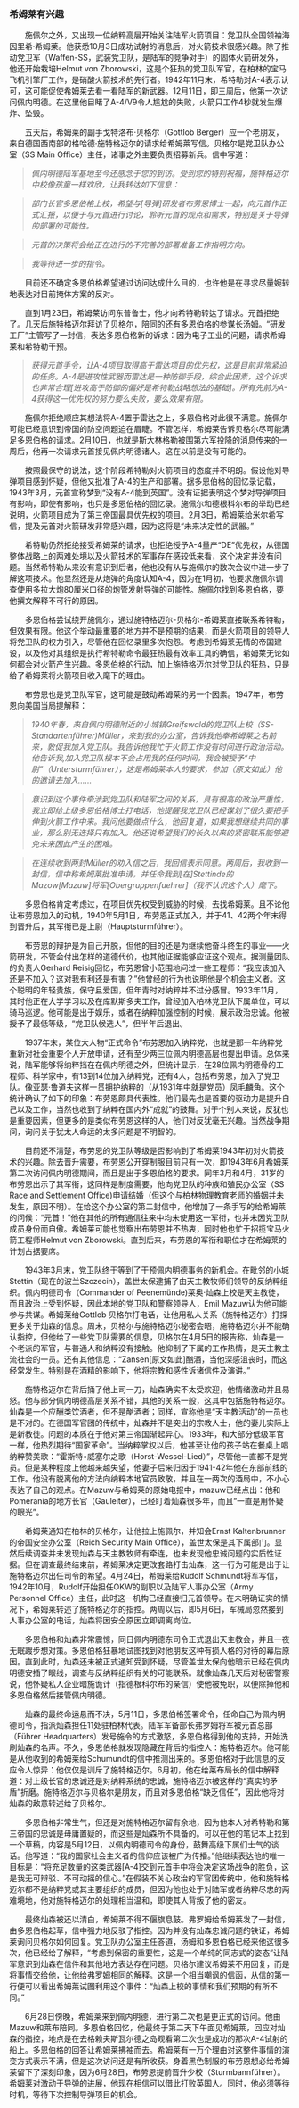 ### 希姆莱有兴趣

　　施佩尔之外，又出现一位纳粹高层开始关注陆军火箭项目：党卫队全国领袖海因里希·希姆莱。他获悉10月3日成功试射的消息后，对火箭技术很感兴趣。除了推动党卫军（Waffen-SS，武装党卫队，是陆军的竞争对手）的固体火箭研发外，他还开始栽培Helmut von Zborowski，这是个狂热的党卫队军官，在柏林的宝马飞机引擎厂工作，是硝酸火箭技术的先行者。1942年11月末，希特勒对A-4表示认可，这可能促使希姆莱去看一看陆军的新武器。12月11日，即三周后，他第一次访问佩内明德。在这里他目睹了A-4/V9令人尴尬的失败，火箭只工作4秒就发生爆炸、坠毁。

　　五天后，希姆莱的副手戈特洛布·贝格尔（Gottlob Berger）应一个老朋友，来自德国西南部的格哈德·施特格迈尔的请求给希姆莱写信。贝格尔是党卫队办公室（SS Main Office）主任，诸事之外主要负责招募新兵。信中写道：

> *佩内明德陆军基地至今还感念于您的到访。受到您的特别祝福，施特格迈尔中校像孩童一样欢欣，让我转达如下信息：*

> *部门长官多恩伯格上校，希望与[导弹]研发者布劳恩博士一起，向元首作正式汇报，以便于与元首进行讨论，聆听元首的观点和需求，特别是关于导弹的部署的可能性。*

> *元首的决策将会给正在进行的不完善的部署准备工作指明方向。*

> *我等待进一步的指令。*

　　目前还不确定多恩伯格希望通过访问达成什么目的，也许他是在寻求尽量婉转地表达对目前掩体方案的反对。

　　直到1月23日，希姆莱访问东普鲁士，他才向希特勒转达了请求。元首拒绝了。几天后施特格迈尔拜访了贝格尔，陪同的还有多恩伯格的参谋长汤姆。“研发工厂”主管写了一封信，表达多恩伯格新的诉求：因为电子工业的问题，请求希姆莱和希特勒干预。

> *获得元首手令，让A-4项目取得高于雷达项目的优先权，这是目前非常紧迫的任务。A-4是进攻性武器而雷达是一种防御手段，综合此因素，这个诉求也非常合理[进攻高于防御的偏好是希特勒战略想法的基础]。所有先前为A-4获得这一优先权的努力要么失败，要么效果有限。*

　　施佩尔拒绝顺应其想法将A-4置于雷达之上，多恩伯格对此很不满意。施佩尔可能已经意识到帝国的防空问题迫在眉睫。不管怎样，希姆莱告诉贝格尔尽可能满足多恩伯格的请求。2月10日，也就是斯大林格勒被围第六军投降的消息传来的一周后，他再一次请求元首接见佩内明德诸人。这在以前是没有可能的。

　　按照最保守的说法，这个阶段希特勒对火箭项目的态度并不明朗。假设他对导弹项目感到怀疑，但他又批准了A-4的生产和部署。据多恩伯格的回忆录记载，1943年3月，元首宣称梦到“没有A-4能到英国”。没有证据表明这个梦对导弹项目有影响，即使有影响，也只是多恩伯格的回忆录。施佩尔和德根科尔布的举动已经说明，火箭项目成为了第三帝国最具优先权的项目。2月3日，希姆莱给米尔希写信，提及元首对火箭研发非常感兴趣，因为这将是“未来决定性的武器。”

　　希特勒仍然拒绝接受希姆莱的请求，也拒绝授予A-4量产“DE”优先权，从德国整体战略上的两难处境以及火箭技术的军事存在感较低来看，这个决定并没有问题。当然希特勒从来没有意识到后者，他也没有从与施佩尔的数次会议中进一步了解这项技术。他显然还是从炮弹的角度认知A-4，因为在1月初，他要求施佩尔调查使用多拉大炮80厘米口径的炮管发射导弹的可能性。施佩尔找到多恩伯格，要他撰文解释不可行的原因。

　　多恩伯格尝试绕开施佩尔，通过施特格迈尔-贝格尔-希姆莱直接联系希特勒，但效果有限。他这个举动最重要的地方并不是预期的结果，而是火箭项目的领导人将党卫队的权力引入，尽管他在回忆录里多次抱怨。考虑到希姆莱无情的帝国建设，以及他对其组织是执行希特勒命令最狂热最有效率工具的确信，希姆莱无论如何都会对火箭产生兴趣。多恩伯格的行动，加上施特格迈尔对党卫队的狂热，只是给了希姆莱将火箭项目收入麾下的理由。

　　布劳恩也是党卫队军官，这可能是鼓动希姆莱的另一个因素。1947年，布劳恩向美国当局提解释：

> *1940年春，来自佩内明德附近的小城镇Greifswald的党卫队上校（SS-Standartenführer)Müller，来到我的办公室，告诉我他奉希姆莱之名前来，敦促我加入党卫队。我告诉他我忙于火箭工作没有时间进行政治活动。他告诉我,加入党卫队根本不会占用我的任何时间。我会被授予“中尉”（Untersturmführer），这是希姆莱本人的要求，参加（原文如此）他的邀请去加入……*

> *意识到这个事件牵涉到党卫队和陆军之间的关系，具有很高的政治严重性，我立即给上级多恩伯格博士打电话，他提醒我党卫队已经谋划了很久要把手伸到火箭工作中来。我问他要做点什么，他回复道，如果我想继续共同的事业，那么别无选择只有加入。他还说希望我们的长久以来的紧密联系能够避免未来因此产生的困难。*

> *在连续收到两封Müller的劝入信之后，我回信表示同意。两周后，我收到一封信，信中称希姆莱批准申请，并任命我到[在]Stettinde的Mazow[Mazuw]将军[Obergruppenfuehrer]（我不认识这个人）麾下。*

　　多恩伯格肯定考虑过，在项目优先权受到威胁的时候，去找希姆莱。且不论他让布劳恩加入的动机，1940年5月1日，布劳恩正式加入，并于41、42两个年末得到晋升后，其军衔已是上尉（Hauptsturmführer）。

　　布劳恩的辩护是为自己开脱，但他的目的还是为继续他奋斗终生的事业——火箭研发，不管会付出怎样的道德代价，也其他证据能够应证这个观点。据测量团队的负责人Gerhard Reisig回忆，布劳恩曾小范围地问过一些工程师：“我应该加入还是不加入？这对我有利还是有害？”他曾经的行为也说明他是个机会主义者。这个聪明的年轻贵族，保守且爱国，但年青时对纳粹并不过分感冒。1933年11月，其时他正在大学学习以及在库默斯多夫工作，曾经加入柏林党卫队下属单位，可以骑马巡逻。他可能是出于娱乐，或者在纳粹加强控制的时候，展示政治忠诚。他被授予了最低等级，“党卫队候选人”，但半年后退出。

　　1937年末，某位大人物“正式命令”布劳恩加入纳粹党，也就是那一年纳粹党重新对社会重要个人开放申请，还有至少两三位佩内明德高层也提出申请。总体来说，陆军能够将纳粹挡在在佩内明德之外，但统计显示，在28位佩内明德骨的工程师、科学家中，有13到14位加入纳粹党，还有4人，包括布劳恩，加入了党卫队。像亚瑟·鲁道夫这样一贯拥护纳粹的（从1931年中就是党员）凤毛麟角。这个统计确认了如下的印象：布劳恩颇具代表性。他们最先也是首要的驱动力是提升自己以及工作，当然也收到了纳粹在国内外“成就”的鼓舞。对于个别人来说，反犹也是重要因素，但更多的是类似布劳恩这样的人，他们对反犹毫无兴趣。当然战争期间，询问关于犹太人命运的太多问题是不明智的。

　　目前还不清楚，布劳恩的党卫队等级是否影响到了希姆莱1943年初对火箭技术的兴趣。除去晋升需要，布劳恩公开穿制服目前只有一次，即1943年6月希姆莱第二次访问佩内明德期间，而且是出于多恩伯格的要求。同年3月和4月，31岁的布劳恩出示了其军衔，这同样是制度需要，他向党卫队的种族和殖民办公室（SS Race and Settlement Office)申请结婚（但这个与柏林物理教育老师的婚姻并未发生，原因不明）。在给这个办公室的第二封信中，他增加了一条手写的给希姆莱的问候：“元首！”他在其他的所有通信往来中均未使用这一军衔，也并未因党卫队成员身份而自傲。希姆莱可能也觉察出布劳恩并不热衷，同时他也忙于招揽宝马火箭工程师Helmut von Zborowski。直到后来，布劳恩的军衔和职位才在希姆莱的计划占据要席。

　　1943年3月末，党卫队终于等到了干预佩内明德事务的新机会。在毗邻的小城Stettin（现在的波兰Szczecin），盖世太保逮捕了由天主教牧师们领导的反纳粹组织。佩内明德司令（Commander of Peenemünde)莱奥·灿森上校是天主教徒，而且政治上受到怀疑，因此本地的党卫队和警察领导人，Emil Mazuw认为他可能参与共谋。希姆莱给Gottlob 贝格尔打电话，让他用私人关系（施特格迈尔）打探更多关于灿森的信息。周末，贝格尔与施特格迈尔秘密会晤，施特格迈尔并不能确认指控，但他给了一些党卫队需要的信息，贝格尔在4月5日的报告称，灿森是一个老派的军官，与普通人和纳粹没有接触。他抑制了下属的工作热情，是天主教主流社会的一员。还有其他信息：“Zansen[原文如此]酗酒，当他深感沮丧时，而这经常发生。特别是在酒精的影响下，他将宗教和感性诉诸信件及演讲。”

　　施特格迈尔在背后捅了他上司一刀，灿森确实不太受欢迎，他情绪激动并且易怒。他与部分佩内明德高层关系不错，其他的关系一般，这其中包括施特格迈尔。灿森是一个应酬类饮酒者，但不是酗酒者；同样，宣称他是“天主教活动”的一员也是不对的。在德国军官团的传统中，灿森并不是突出的宗教人士，他的妻儿实际上是新教徒。问题的本质在于他对第三帝国渐起异心。1933年，和大部分低级军官一样，他热烈期待“国家革命”。当纳粹掌权以后，他甚至让他的孩子站在餐桌上唱纳粹赞美歌：“霍斯特•威塞尔之歌（Horst-Wessel-Lied）”，尽管他一直都不是党员。但是某种程度上他越来越失望，他妻子后来归因于1941-42年他在东部前线的工作。他没有脱离他的方法向纳粹本地官员致敬，并且在一两次的酒局中，不小心表达了自己的观点。在Mazuw与希姆莱的原始电报中，mazuw已经点出：他和Pomerania的地方长官（Gauleiter），已经盯着灿森很多年，而且“一直是用怀疑的眼光”。

　　希姆莱通知在柏林的贝格尔，让他拉上施佩尔，并知会Ernst Kaltenbrunner的帝国安全办公室（Reich Security Main Office），盖世太保是其下属部门。显然后续调查并未发现灿森与天主教牧师有牵连，也未发现他忠诚问题的实质性证据。但在调查最终结束前，希姆莱决定更改套路打击灿森，这一行为可能是出于让施特格迈尔出任司令的希望。4月24日，希姆莱给Rudolf Schmundt将军写信，1942年10月，Rudolf开始担任OKW的副职以及陆军人事办公室（Army Personnel Office）主任，此时这一机构已经直接归元首领导。在未明确证实的情况下，希姆莱转述了施特格迈尔的指控。两周以后，即5月6日，军械局忽然接到人事办公室的电话，灿森将因安全原因立即调离岗位。

　　多恩伯格和灿森非常震惊，同日佩内明德东司令正式退出天主教会，并且一夜无眠踱步想对策。多恩伯格狂暴地试图找到对他朋友这种有损人格的对待的幕后原因。直到此时，灿森还未被正式通知受到怀疑，尽管盖世太保向他暗示已经在佩内明德安插了眼线，调查与反纳粹组织有关的可能联系。就像灿森几天后对秘密警察说，他怀疑私人企业暗施诡计（指德根科尔布的亲信）使他被免职，以便除掉他和多恩伯格然后接管佩内明德。

　　灿森的最终命运悬而不决，5月11日，多恩伯格签署命令，任命自己为佩内明德司令，指派灿森担任11处驻柏林代表。陆军军备部长弗罗姆将军被元首总部（Führer Headquarters）发号施令的方式激怒，多恩伯格得到他的支持，开始洗刷灿森的名声。不久，多恩伯格就发现隐藏在背后的指控人：施特格迈尔。他可能是从他收到的希姆莱给Schumundt的信中推测出来的。多恩伯格对于此信息的反应令人惊异：他仅仅是训斥了施特格迈尔。6月初，他在给莱布局长的信中解释道：对上级长官的忠诚还是对纳粹系统的忠诚，施特格迈尔被这样的“真实的矛盾”折磨。施特格迈尔与贝格尔是朋友，而且对多恩伯格“缺乏信任”，因此他将对灿森的敌意转述给了贝格尔。

　　多恩伯格非常生气，但还是对施特格迈尔留有余地，因为他本人对希特勒和第三帝国的忠诚是毋庸置疑的，而这些是灿森所不具备的。可以在他的笔记本上找到一个草稿，内容是5月12日，以佩内明德司令的身份，鼓舞高级下属们士气的谈话。他写道：“我的国家社会主义者的信仰应该被广为传播。”他继续表达他的唯一目标是：“将充足数量的这类武器[A-4]交到元首手中将会决定这场战争的胜负，这是我无可辩驳、不可动摇的信心。”在假装不关心政治的军官团传统中，他和施特格迈尔都不是纳粹党或其主要组织的成员，但因为他也处于对陆军或者纳粹尽忠的两难境地，他对施特格迈尔的处理相当温和，即使其人背叛了他的密友。

　　最终灿森被还以清白，希姆莱不得不偃旗息鼓。弗罗姆给希姆莱发了一封信，由多恩伯格起草，信中强力地反驳了指控。因为并没有灿森忠诚问题的铁证，希姆莱询问贝格尔如何回复。党卫队办公室主任答道，汤姆和多恩伯格已经来他这很多次，他已经给了解释，“考虑到保密的重要性，这是一个单纯的同志式的姿态”让陆军意识到灿森在信件和其他地方表达存在问题。贝格尔建议希姆莱不用回复，而是将事情交给他，让他给弗罗姆相同的解释。这是一个相当嘲讽的信函，从信的第一行便可以看出希姆莱试图利用这个事件：“灿森上校的事情和我们预期的有所不同。”

　　6月28日傍晚，希姆莱来到佩内明德，进行第二次也是更正式的访问。他由Mazuw和莱布陪同。多恩伯格回忆，他最终于第二天下午面见希姆莱，回应对灿森的指控，地点是在去格赖夫斯瓦尔德之岛观看第二次也是成功的那次A-4试射的船上。多恩伯格的回答让希姆莱拂袖而去。希姆莱有一万个理由对这整件事情的演变方式表示不满，但是这次访问还是有所收获。身着黑色制服的布劳恩想必给希姆莱留下了深刻印象，因为6月28日，布劳恩提前晋升少校（Sturmbannführer）。希姆莱对激动于导弹的进展，他现在相信可以借此打败英国人。同时，他必须等待时机，等待下次控制导弹项目的机会。

